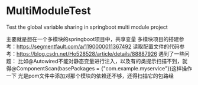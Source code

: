 # MultiModuleTest
Test the global variable sharing in springboot multi module project

主要就是想在一个多模块的springboot项目中，共享变量
多模块项目的搭建参考：https://segmentfault.com/a/1190000011367492
读取配置文件的代码参考：https://blog.csdn.net/Ho528528/article/details/88887926
遇到了一些问题：
比如@Autowired不能对静态变量进行注入，以及有的类提示扫描不到，就得@ComponentScan(basePackages = {"com.example.myservice"})这样操作一下
光是pom文件中添加对那个模块的依赖还不够，还得扫描它的包路经
